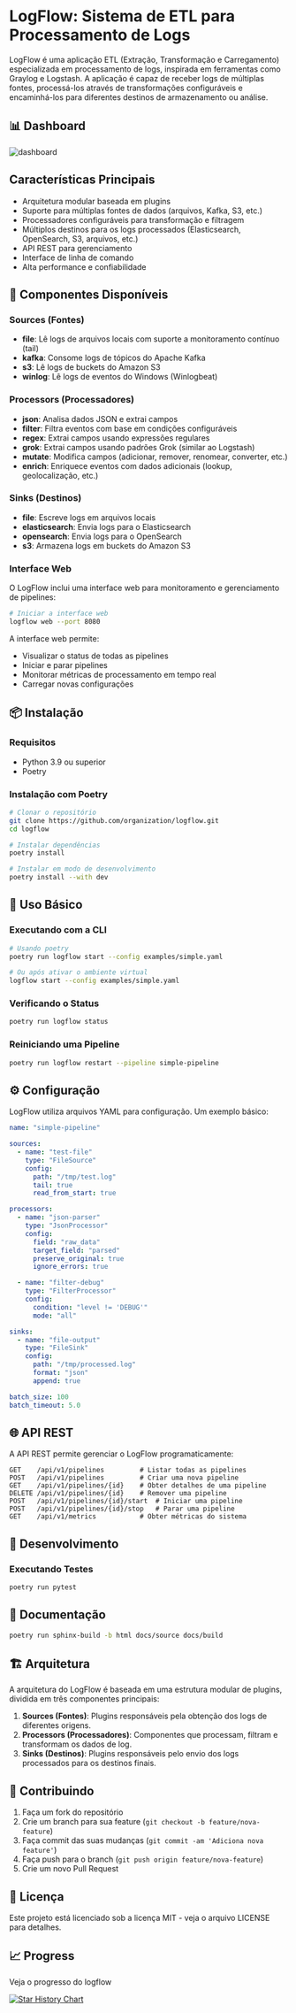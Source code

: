 # LogFlow: Sistema de ETL para Processamento de Logs

LogFlow é uma aplicação ETL (Extração, Transformação e Carregamento) especializada em processamento de logs, inspirada em ferramentas como Graylog e Logstash. A aplicação é capaz de receber logs de múltiplas fontes, processá-los através de transformações configuráveis e encaminhá-los para diferentes destinos de armazenamento ou análise.

## 📊 Dashboard
![dashboard](images/dashboard.png)

## Características Principais

- Arquitetura modular baseada em plugins
- Suporte para múltiplas fontes de dados (arquivos, Kafka, S3, etc.)
- Processadores configuráveis para transformação e filtragem
- Múltiplos destinos para os logs processados (Elasticsearch, OpenSearch, S3, arquivos, etc.)
- API REST para gerenciamento
- Interface de linha de comando
- Alta performance e confiabilidade

## 🔌 Componentes Disponíveis

### Sources (Fontes)
- **file**: Lê logs de arquivos locais com suporte a monitoramento contínuo (tail)
- **kafka**: Consome logs de tópicos do Apache Kafka
- **s3**: Lê logs de buckets do Amazon S3
- **winlog**: Lê logs de eventos do Windows (Winlogbeat)

### Processors (Processadores)
- **json**: Analisa dados JSON e extrai campos
- **filter**: Filtra eventos com base em condições configuráveis
- **regex**: Extrai campos usando expressões regulares
- **grok**: Extrai campos usando padrões Grok (similar ao Logstash)
- **mutate**: Modifica campos (adicionar, remover, renomear, converter, etc.)
- **enrich**: Enriquece eventos com dados adicionais (lookup, geolocalização, etc.)

### Sinks (Destinos)
- **file**: Escreve logs em arquivos locais
- **elasticsearch**: Envia logs para o Elasticsearch
- **opensearch**: Envia logs para o OpenSearch
- **s3**: Armazena logs em buckets do Amazon S3

### Interface Web
O LogFlow inclui uma interface web para monitoramento e gerenciamento de pipelines:

```bash
# Iniciar a interface web
logflow web --port 8080
```

A interface web permite:
- Visualizar o status de todas as pipelines
- Iniciar e parar pipelines
- Monitorar métricas de processamento em tempo real
- Carregar novas configurações

## 📦 Instalação

### Requisitos

- Python 3.9 ou superior
- Poetry

### Instalação com Poetry

```bash
# Clonar o repositório
git clone https://github.com/organization/logflow.git
cd logflow

# Instalar dependências
poetry install

# Instalar em modo de desenvolvimento
poetry install --with dev
```

## 🚀 Uso Básico

### Executando com a CLI

```bash
# Usando poetry
poetry run logflow start --config examples/simple.yaml

# Ou após ativar o ambiente virtual
logflow start --config examples/simple.yaml
```

### Verificando o Status

```bash
poetry run logflow status
```

### Reiniciando uma Pipeline

```bash
poetry run logflow restart --pipeline simple-pipeline
```

## ⚙️ Configuração

LogFlow utiliza arquivos YAML para configuração. Um exemplo básico:

```yaml
name: "simple-pipeline"

sources:
  - name: "test-file"
    type: "FileSource"
    config:
      path: "/tmp/test.log"
      tail: true
      read_from_start: true

processors:
  - name: "json-parser"
    type: "JsonProcessor"
    config:
      field: "raw_data"
      target_field: "parsed"
      preserve_original: true
      ignore_errors: true

  - name: "filter-debug"
    type: "FilterProcessor"
    config:
      condition: "level != 'DEBUG'"
      mode: "all"

sinks:
  - name: "file-output"
    type: "FileSink"
    config:
      path: "/tmp/processed.log"
      format: "json"
      append: true

batch_size: 100
batch_timeout: 5.0
```

## 🌐 API REST

A API REST permite gerenciar o LogFlow programaticamente:

```
GET    /api/v1/pipelines         # Listar todas as pipelines
POST   /api/v1/pipelines         # Criar uma nova pipeline
GET    /api/v1/pipelines/{id}    # Obter detalhes de uma pipeline
DELETE /api/v1/pipelines/{id}    # Remover uma pipeline
POST   /api/v1/pipelines/{id}/start  # Iniciar uma pipeline
POST   /api/v1/pipelines/{id}/stop   # Parar uma pipeline
GET    /api/v1/metrics           # Obter métricas do sistema
```

## 🧪 Desenvolvimento

### Executando Testes

```bash
poetry run pytest
```

## 📖 Documentação

```bash
poetry run sphinx-build -b html docs/source docs/build
```

## 🏗️ Arquitetura

A arquitetura do LogFlow é baseada em uma estrutura modular de plugins, dividida em três componentes principais:

1. **Sources (Fontes)**: Plugins responsáveis pela obtenção dos logs de diferentes origens.
2. **Processors (Processadores)**: Componentes que processam, filtram e transformam os dados de log.
3. **Sinks (Destinos)**: Plugins responsáveis pelo envio dos logs processados para os destinos finais.

## 🤝 Contribuindo

1. Faça um fork do repositório
2. Crie um branch para sua feature (`git checkout -b feature/nova-feature`)
3. Faça commit das suas mudanças (`git commit -am 'Adiciona nova feature'`)
4. Faça push para o branch (`git push origin feature/nova-feature`)
5. Crie um novo Pull Request

## 📜 Licença

Este projeto está licenciado sob a licença MIT - veja o arquivo LICENSE para detalhes.


## 📈 Progress

Veja o progresso do logflow

[![Star History Chart](https://api.star-history.com/svg?repos=souzomain/logflow&type=Date)](https://www.star-history.com/#souzomain/logflow&Date)
